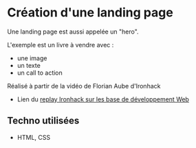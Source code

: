 # Création d'une landing page

Une landing page est aussi appelée un "hero".

L'exemple est un livre à vendre avec : 
* une image
* un texte
* un call to action


Réalisé à partir de la vidéo de Florian Aube d'Ironhack 
* Lien du [replay Ironhack sur les base de développement Web](https://event.eu.on24.com/eventRegistration/console/EventConsoleApollo.jsp?&eventid=8000019570&sessionid=1&username=&partnerref=meetup&format=fhvideo1&mobile=&flashsupportedmobiledevice=&helpcenter=&key=B1214BA286C4D6AAC31A6FABC366BDAC&newConsole=true&nxChe=true&newTabCon=true&consoleEarEventConsole=false&text_language_id=fr&playerwidth=748&playerheight=526&eventuserid=211370335&contenttype=A&mediametricsessionid=172968033&mediametricid=2586146&usercd=211370335&mode=launch)

## Techno utilisées

* HTML, CSS